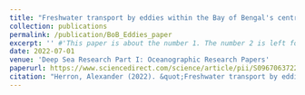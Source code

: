 ```yaml
---
title: "Freshwater transport by eddies within the Bay of Bengal's central axis"
collection: publications
permalink: /publication/BoB_Eddies_paper
excerpt: '' #'This paper is about the number 1. The number 2 is left for future work.'
date: 2022-07-01
venue: 'Deep Sea Research Part I: Oceanographic Research Papers'
paperurl: https://www.sciencedirect.com/science/article/pii/S0967063722000838 #'http://academicpages.github.io/files/paper1.pdf'
citation: "Herron, Alexander (2022). &quot;Freshwater transport by eddies within the Bay of Bengal's central axis.&quot; <i>Deep Sea Research Part I: Oceanographic Research Papers</i>" 
---
```

<!-- This paper is about the number 1. The number 2 is left for future work.

[Download paper here](http://academicpages.github.io/files/paper1.pdf)

Recommended citation: Your Name, You. (2009). "Paper Title Number 1." <i>Journal 1</i>. 1(1). -->